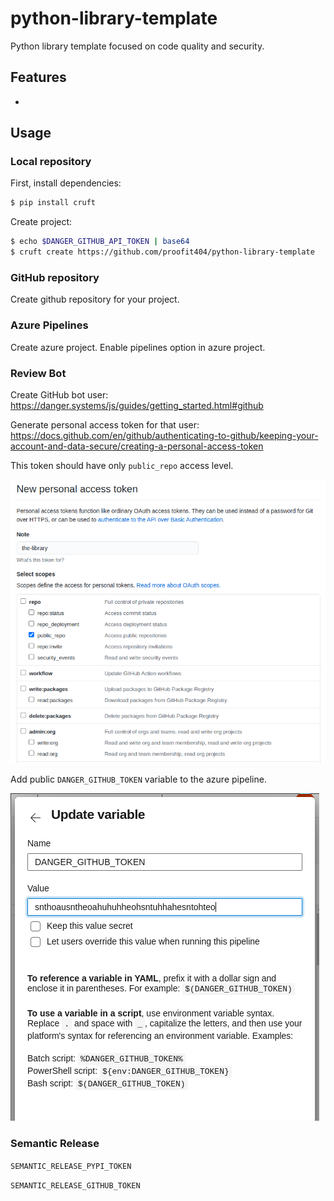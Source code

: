 # python-library-template

Python library template focused on code quality and security.

## Features

- 

## Usage

### Local repository

First, install dependencies:

```bash
$ pip install cruft
```

Create project:

```bash
$ echo $DANGER_GITHUB_API_TOKEN | base64
$ cruft create https://github.com/proofit404/python-library-template
```

### GitHub repository

Create github repository for your project.

### Azure Pipelines

Create azure project. Enable pipelines option in azure project.

### Review Bot

Create GitHub bot user: https://danger.systems/js/guides/getting_started.html#github

Generate personal access token for that user: https://docs.github.com/en/github/authenticating-to-github/keeping-your-account-and-data-secure/creating-a-personal-access-token

This token should have only `public_repo` access level.

![Generate Danger Token](./images/generate_danger_token.png)

Add public `DANGER_GITHUB_TOKEN` variable to the azure pipeline.

![Add Danger Token Variable](./images/add_danger_token_variable.png)

### Semantic Release

`SEMANTIC_RELEASE_PYPI_TOKEN`

`SEMANTIC_RELEASE_GITHUB_TOKEN`